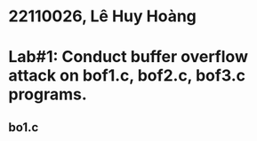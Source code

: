 # 22110026, Lê Huy Hoàng
# Lab#1: Conduct buffer overflow attack on bof1.c, bof2.c, bof3.c programs.
## bo1.c

<!--
**22110026lehuyhoang/22110026lehuyhoang** is a ✨ _special_ ✨ repository because its `README.md` (this file) appears on your GitHub profile.

Here are some ideas to get you started:

- 🔭 I’m currently working on ...
- 🌱 I’m currently learning ...
- 👯 I’m looking to collaborate on ...
- 🤔 I’m looking for help with ...
- 💬 Ask me about ...
- 📫 How to reach me: ...
- 😄 Pronouns: ...
- ⚡ Fun fact: ...
-->
